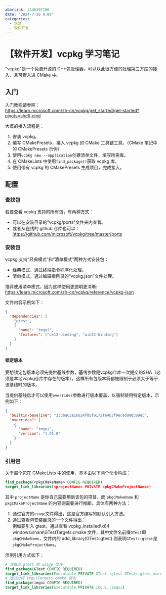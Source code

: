 ```yaml
---
abbrlink: 4146197106
date: "2024-7-16 9:08"
categories:
  - 学习
  - 软件开发
---
```


# 【软件开发】vcpkg 学习笔记

"vcpkg"是一个免费开源的 C++包管理器，可以以此很方便的处理第三方库的接入，且可嵌入进 CMake 中。

## 入门

入门教程请参照：  
https://learn.microsoft.com/zh-cn/vcpkg/get_started/get-started?pivots=shell-cmd

大概的接入流程是：

1. 安装 vcpkg。
2. 编写 CMakePresets，接入 vcpkg 的 CMake 工具链工具。（CMake 笔记中的 CMakePresets 示例）
3. 使用`vcpkg new --application`创建清单文件，填写所需库。
4. 在 CMakeLists 中使用`find_package()`获取 vcpkg 库。
5. 使用带有 vcpkg 的 CMakePresets 生成项目，完成接入。

## 配置

### 查找包

若要查看 vcpkg 支持的所有包，有两种方式：

- 可以在安装目录的“vcpkg/ports”文件夹内查看。
- 或者从在线的 github 仓库也可以：  
   https://github.com/microsoft/vcpkg/tree/master/ports

### 安装包

vcpkg 支持“经典模式”和“清单模式”两种方式安装包：

- 经典模式，通过终端指令程序化处理。
- 清单模式，通过编辑根目录的“vcpkg.json”文件处理。

推荐使用清单模式，因为这样使用更透明更清晰:  
https://learn.microsoft.com/zh-cn/vcpkg/reference/vcpkg-json

文件内容示例如下：

```json
{
  "dependencies": [
    "gtest",
    {
      "name": "imgui",
      "features": ["dx12-binding", "win32-binding"]
    }
  ]
}
```

#### 锁定版本

要想锁定包版本必须先提供基线参数，基线参数是vcpkg仓库一次提交的SHA（必须是本地vcpkg仓库中存在的版本），这样所有包版本将都被限制于必须大于等于该基线时的版本。

当提供基线后才可以使用`overrides`参数进行版本覆盖，以强制使用特定版本，示例如下：

```json
{
  "builtin-baseline": "333ba63a16024f05f9172fe403f9eced000389e5",
  "overrides": [
    {
      "name": "imgui",
      "version": "1.91.0"
    }
  ]
}
```


### 引用包

关于每个包在 CMakeLists 中的使用，基本由以下两个命令构成：

```cmake
find_package(<pkgCMakeName> CONFIG REQUIRED)
target_link_libraries(<projectName> PRIVATE <pkgCMakeProjectName>)
```

其中 `projectName` 是你自己需要用到该包的项目，而 `pkgCMakeName` 和 `pkgCMakeProjectName` 的内容则需要进行推断，具体有两种方法：

1. 通过官方的`usage`文件得出，这是官方编写的默认引入方法。
2. 通过查看包安装目录的一个文件得出：  
   例如要引入 gtest，通过查看 vcpkg_installed\x64-windows\share\GTestTargets.cmake 文件，其中文件名前缀`GTest`即`pkgCMakeName`，文件内的 add_library(GTest::gtest) 则表明`GTest::gtest`是`pkgCMakeProjectName`。

示例引用方式如下：

```cmake
# 改编自 gtest 的 usage 文件
find_package(GTest CONFIG REQUIRED)
target_link_libraries(Executable PRIVATE GTest::gtest GTest::gtest_main GTest::gmock GTest::gmock_main)
# 通过分析 imguiTargets.cmake 得出
find_package(imgui CONFIG REQUIRED)
target_link_libraries(Executable PRIVATE imgui::imgui)
```
